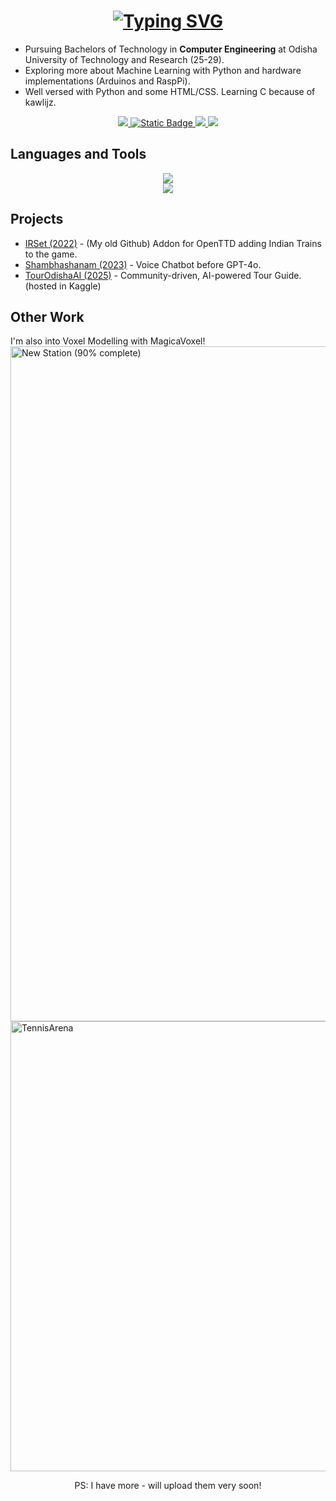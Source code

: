 <h1 align="center">
  <a href="https://git.io/typing-svg"><img src="https://readme-typing-svg.herokuapp.com?font=Consolas&size=30&pause=5000&color=FFFFFF&center=true&vCenter=true&width=435&lines=I'm+Devashrit+Sarangi!" alt="Typing SVG" /></a>
</h1>

- Pursuing Bachelors of Technology in **Computer Engineering** at Odisha University of Technology and Research (25-29).
- Exploring more about Machine Learning with Python and hardware implementations (Arduinos and RaspPi).
- Well versed with Python and some HTML/CSS. Learning C because of kawlijz.

<div align="center">
  <a href="mailto:sarangidevashrit@gmail.com">
    <img src="https://img.shields.io/badge/Gmail-333333?style=for-the-badge&logo=gmail&logoColor=red" />
  </a>
  
  <a href="https://github.com/WoozyDragon4018">
    <img alt="Static Badge" src="https://img.shields.io/badge/My%20Old%20Github%20-My%20Old%20Github%20?style=for-the-badge&logo=github&logoColor=white">
  </a>
  
  <a href="https://www.linkedin.com/in/devashrit-sarangi-676268389/" target="_blank">
    <img src="https://img.shields.io/badge/LinkedIn-0077B5?style=for-the-badge&logo=linkedin&logoColor=white" target="_blank" />
  </a>

  <a href="https://reddit.com/u/WoozyDragon4018">
    <img src="https://img.shields.io/badge/Reddit%20-%20Reddit?style=for-the-badge&logo=reddit&logoColor=white&color=%23FF4500" target-"_blank" />
  </a>
</div>

## Languages and Tools

<p align="center">
  <img src="https://skillicons.dev/icons?i=python,c,html,css,mysql,mongodb,qt" />
  <br>
  <img src="https://skillicons.dev/icons?i=windows,vscode,tensorflow" />
</p>

## Projects

- [IRSet (2022)](https://github.com/WoozyDragon4018/IRSet) - (My old Github) Addon for OpenTTD adding Indian Trains to the game.
- [Shambhashanam (2023)](https://github.com/devashritsarangi/Shambhashanam/) - Voice Chatbot before GPT-4o.
- [TourOdishaAI (2025)](https://www.kaggle.com/code/devashritsarangi/tourodishaai) - Community-driven, AI-powered Tour Guide. (hosted in Kaggle)

## Other Work
I'm also into Voxel Modelling with MagicaVoxel!
<img width="1920" height="1080" alt="New Station (90% complete)" align="center" src="https://github.com/user-attachments/assets/e8d0a6f1-ea24-4980-8b62-c12fe0b69d59" />
<img width="1280" height="720" alt="TennisArena" src="https://github.com/user-attachments/assets/59c34c53-2971-42b4-9589-d472d9d26722" />
<p align="center">PS: I have more - will upload them very soon!</p>
